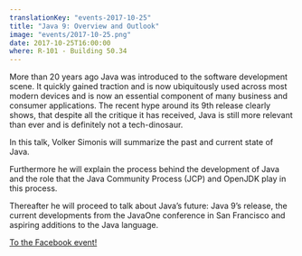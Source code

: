 ```yaml
---
translationKey: "events-2017-10-25"
title: "Java 9: Overview and Outlook"
image: "events/2017-10-25.png"
date: 2017-10-25T16:00:00
where: R-101 - Building 50.34
---
```

More than 20 years ago Java was introduced to the software development scene. It quickly gained traction and is now ubiquitously used across most modern devices and is now an essential component of many business and consumer applications. The recent hype around its 9th release clearly shows, that despite all the critique it has received, Java is still more relevant than ever and is definitely not a tech-dinosaur.

In this talk, Volker Simonis will summarize the past and current state of Java.

Furthermore he will explain the process behind the development of Java and the role that the Java Community Process (JCP) and OpenJDK play in this process.

Thereafter he will proceed to talk about Java’s future: Java 9’s release, the current developments from the JavaOne conference in San Francisco and aspiring additions to the Java language.

[To the Facebook event!](https://www.facebook.com/events/297528367394062)

